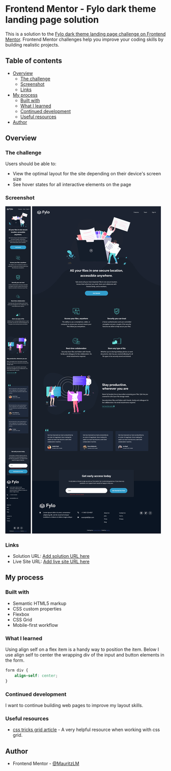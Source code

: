 # Frontend Mentor - Fylo dark theme landing page solution

This is a solution to the [Fylo dark theme landing page challenge on Frontend Mentor](https://www.frontendmentor.io/challenges/fylo-dark-theme-landing-page-5ca5f2d21e82137ec91a50fd). Frontend Mentor challenges help you improve your coding skills by building realistic projects. 

## Table of contents

- [Overview](#overview)
  - [The challenge](#the-challenge)
  - [Screenshot](#screenshot)
  - [Links](#links)
- [My process](#my-process)
  - [Built with](#built-with)
  - [What I learned](#what-i-learned)
  - [Continued development](#continued-development)
  - [Useful resources](#useful-resources)
- [Author](#author)

## Overview

### The challenge

Users should be able to:

- View the optimal layout for the site depending on their device's screen size
- See hover states for all interactive elements on the page

### Screenshot

![mobile](./design/screenshot-mobile.png)
![desktop](./design/screenshot-desktop.png)

### Links

- Solution URL: [Add solution URL here](https://your-solution-url.com)
- Live Site URL: [Add live site URL here](https://your-live-site-url.com)

## My process

### Built with

- Semantic HTML5 markup
- CSS custom properties
- Flexbox
- CSS Grid
- Mobile-first workflow

### What I learned

Using align self on a flex item is a handy way to position the item. Below I use align self to center the wrapping div of the input and button elements in the form.

```css
form div {
    align-self: center;
}
```

### Continued development

I want to continue building web pages to improve my layout skills. 

### Useful resources

- [css tricks grid article](https://css-tricks.com/snippets/css/complete-guide-grid/) - A very helpful resource when working with css grid.

## Author

- Frontend Mentor - [@MauritzLM](https://www.frontendmentor.io/profile/MauritzLM)


